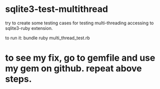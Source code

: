 sqlite3-test-multithread
========================

try to create some testing cases for testing multi-threading accessing to sqlite3-ruby extension.


to run it:
bundle
ruby multi_thread_test.rb

# to see my fix, go to gemfile and use my gem on github. repeat above steps.